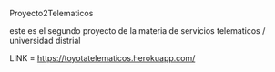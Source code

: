 Proyecto2Telematicos

este es el segundo proyecto de la materia de servicios telematicos / universidad distrial

LINK = https://toyotatelematicos.herokuapp.com/

